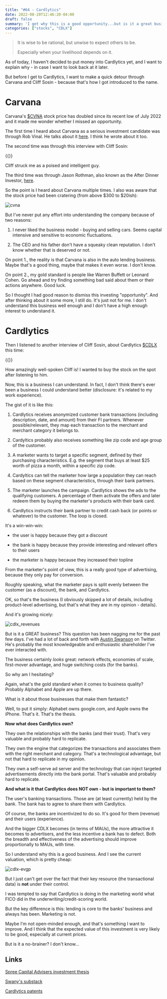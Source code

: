 ```yaml
---
title: "#64 - Cardlytics"
date: 2022-08-20T12:46:20-04:00
draft: false
summary: 'I get why this is a good opportunity...but is it a great business?'
categories: ["stocks", "CDLX"]
---
```


<blockquote>
It is wise to be rational, but unwise to expect others to be.

Especially when your livelihood depends on it.
</blockquote>

As of today, I haven't decided to put money into Cardlytics yet, and I want to explain why - in case I want to look back at it later.

But before I get to Cardlytics, I want to make a quick detour through Carvana and Cliff Sosin - because that's how I got introduced to the name. 

# Carvana

Carvana's [$CVNA](https://finance.yahoo.com/quote/cvna) stock price has doubled since its recent low of July 2022 and it made me wonder whether I missed an opportunity.

The first time I heard about Carvana as a serious investment candidate was through Rob Vinal. He talks about it [here](https://www.youtube.com/watch?v=6IPKwpx3n60). I think he wrote about it too.

The second time was through this interview with Cliff Sosin:

{{<youtube Kq1joP-W49A>}}

Cliff struck me as a poised and intelligent guy.

The third time was through Jason Rothman, also known as the After Dinner Investor, [here](https://open.spotify.com/episode/0VQ0ozf5LoFEsIyG8I3cSn).

So the point is I heard about Carvana multiple times. I also was aware that the stock price had been cratering (from above $300 to $20ish):

![cvna](/images/cvna.png)

But I've never put any effort into understanding the company because of two reasons:

1. I never liked the business model - buying and selling cars. Seems capital intensive and sensitive to economic fluctuations.

2. The CEO and his father don't have a squeaky clean reputation. I don't know whether that is deserved or not.

On point 1., the reality is that Carvana is also in the auto lending business. Maybe that's a good thing, maybe that makes it even worse. I don't know.

On point 2., my gold standard is people like Warren Buffett or Leonard Cohen. Go ahead and try finding something bad said about them or their actions anywhere. Good luck.

So I thought I had good reason to dismiss this investing "opportunity". And after thinking about it some more, I still do. It's just not for me. I don't understand this business well enough and I don't have a high enough interest to understand it.

# Cardlytics

Then I listened to another interview of Cliff Sosin, about Cardlytics [$CDLX](https://finance.yahoo.com/quote/CDLX?p=CDLX&.tsrc=fin-srch) this time:

{{<youtube mX0shUT5iwQ>}}

How amazingly well-spoken Cliff is! I wanted to buy the stock on the spot after listening to him.

Now, this is a business I can understand. In fact, I don't think there's ever been a business I could understand better (disclosure: it's related to my work experience).

The gist of it is like this:

1. Cardlytics receives anonymized customer bank transactions (including description, date, and amount) from their FI partners. Whenever possible/relevant, they map each transaction to the merchant and merchant category it belongs to.

2. Cardyltics probably also receives something like zip code and age group of the customer.

3. A marketer wants to target a specific segment, defined by their purchasing characteristics. E.g. the segment that buys at least $25 worth of pizza a month, within a specific zip code.

4. Cardyltics can tell the marketer how large a population they can reach based on these segment characteristics, through their bank partners.

5. The marketer launches the campaign. Cardlytics shows the ads to the qualifying customers. A percentage of them activate the offers and later redeem them by buying the marketer's products with their bank card.

6. Cardlytics instructs their bank partner to credit cash back (or points or whatever) to the customer. The loop is closed.

It's a win-win-win: 

- the user is happy because they got a discount

- the bank is happy because they provide interesting and relevant offers to their users

- the marketer is happy because they increased their topline

From the marketer's point of view, this is a really good type of advertising, because they only pay for conversion. 

Roughly speaking, what the marketer pays is split evenly between the customer (as a discount), the bank, and Cardlytics.

OK, so that's the business (I obviously skipped a lot of details, including product-level advertising, but that's what they are in my opinion - details). 

And it's growing nicely:

![cdlx_revenues](/images/cdlx_revenues.png)

But is it a GREAT business? This question has been nagging me for the past few days. I've had a lot of back and forth with [Austin Swanson](https://twitter.com/Swany407) on Twitter. He's probably the most knowledgeable and enthusiastic shareholder I've ever interacted with.

The business certainly _looks_ great: network effects, economies of scale, first-mover advantage, and huge switching costs (for the banks).

So why am I hesitating?

Again, what's the gold standard when it comes to business quality? Probably Alphabet and Apple are up there.

What is it about those businesses that make them fantastic?

Well, to put it simply: Alphabet owns google.com, and Apple owns the iPhone. That's it. That's the thesis.

<b>Now what does Cardlytics own?</b>

They own the relationships with the banks (and their trust). That's very valuable and probably hard to replicate.

They own the engine that categorizes the transactions and associates them with the right merchant and category. That's a technological advantage, but not that hard to replicate in my opinion.

They own a self-serve ad server and the technology that can inject targeted advertisements directly into the bank portal. That's valuable and probably hard to replicate.

<b>And what is it that Cardlytics does NOT own - but is important to them?</b>

The user's banking transactions. Those are (at least currently) held by the bank. The bank has to agree to share them with Cardlytics. 

Of course, the banks are incentivized to do so. It's good for them (revenue) and their users (experience). 

And the bigger CDLX becomes (in terms of MAUs), the more attractive it becomes to advertisers, and the less incentive a bank has to defect. Both the breadth and effectiveness of the advertising should improve proportionally to MAUs, with time.

So I understand why this is a good business. And I see the current valuation, which is pretty cheap:

![cdlx-evgp](/images/cdlx-evgp.png)

But I just can't get over the fact that their key resource (the transactional data) is **not** under their control.

I was tempted to say that Cardlytics is doing in the marketing world what FICO did in the underwriting/credit-scoring world.

But the key difference is this: lending is core to the banks' business and always has been. Marketing is not.

Maybe I'm not open-minded enough, and that's something I want to improve. And I think that the expected value of this investment is very likely to be good, especially at current prices.

But is it a no-brainer? I don't know...

## Links

[Spree Capital Advisers investment thesis](https://www.spreecap.com/single-post/cardlytics-inc-cdlx)

[Swany's substack](https://swany407.substack.com/)

[Cardlytics patents](https://patents.justia.com/assignee/cardlytics-inc)